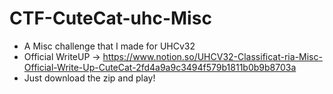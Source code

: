 # CTF-CuteCat-uhc-Misc
- A Misc challenge that I made for UHCv32
- Official WriteUP -> https://www.notion.so/UHCV32-Classificat-ria-Misc-Official-Write-Up-CuteCat-2fd4a9a9c3494f579b1811b0b9b8703a
- Just download the zip and play!
